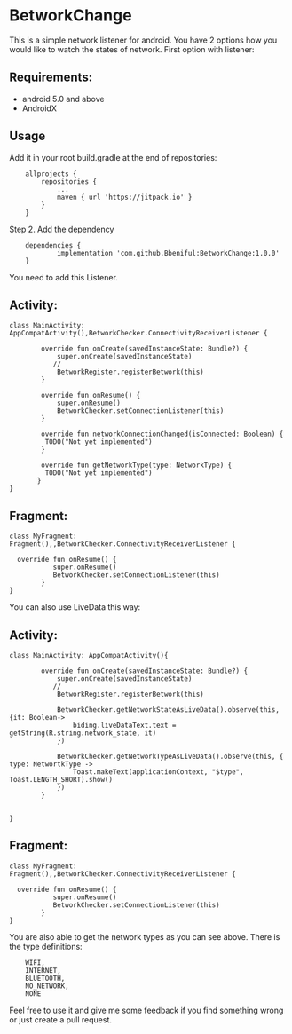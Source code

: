# BetworkChange

This is a simple network listener for android. You have 2 options how you would like to watch the states of network.
First option with listener:

## Requirements:
- android 5.0 and above
- AndroidX


## Usage
Add it in your root build.gradle at the end of repositories:
```
	allprojects {
		repositories {
			...
			maven { url 'https://jitpack.io' }
		}
	}
```

Step 2. Add the dependency

```
	dependencies {
	        implementation 'com.github.Bbeniful:BetworkChange:1.0.0'
	}
```
You need to add this Listener.

## Activity:
```
class MainActivity: AppCompatActivity(),BetworkChecker.ConnectivityReceiverListener {

        override fun onCreate(savedInstanceState: Bundle?) {
            super.onCreate(savedInstanceState)
           //
            BetworkRegister.registerBetwork(this)
        }

        override fun onResume() {
            super.onResume()
            BetworkChecker.setConnectionListener(this)
        }

        override fun networkConnectionChanged(isConnected: Boolean) {
         TODO("Not yet implemented")
        }

        override fun getNetworkType(type: NetworkType) {
         TODO("Not yet implemented")
       }
}
```

## Fragment:
```
class MyFragment: Fragment(),,BetworkChecker.ConnectivityReceiverListener {

  override fun onResume() {
           super.onResume()
           BetworkChecker.setConnectionListener(this)
        }
}
```

You can also use LiveData this way:

## Activity:
```
class MainActivity: AppCompatActivity(){

        override fun onCreate(savedInstanceState: Bundle?) {
            super.onCreate(savedInstanceState)
           //
            BetworkRegister.registerBetwork(this)

            BetworkChecker.getNetworkStateAsLiveData().observe(this, {it: Boolean->
                biding.liveDataText.text = getString(R.string.network_state, it)
            })

            BetworkChecker.getNetworkTypeAsLiveData().observe(this, { type: NetwortkType ->
                Toast.makeText(applicationContext, "$type", Toast.LENGTH_SHORT).show()
            })
        }


}
```

## Fragment:
```
class MyFragment: Fragment(),,BetworkChecker.ConnectivityReceiverListener {

  override fun onResume() {
           super.onResume()
           BetworkChecker.setConnectionListener(this)
        }
}
```


You are also able to get the network types as you can see above. There is the type definitions:
```
    WIFI,
    INTERNET,
    BLUETOOTH,
    NO_NETWORK,
    NONE
```

Feel free to use it and give me some feedback if you find something wrong or just create a pull request.


